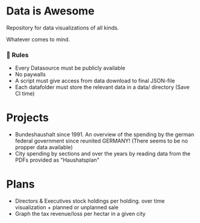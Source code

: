 # Data is Awesome
Repository for data visualizations of all kinds.

Whatever comes to mind.

### 📏 Rules
- Every Datasource must be publicly available
- No paywalls
- A script must give access from data download to final JSON-file
- Each datafolder must store the relevant data in a data/ directory (Save CI time)


# Projects
- Bundeshaushalt since 1991. An overview of the spending by the german federal government since reunited GERMANY! (There seems to be no propper data available)
- City spending by sections and over the years by reading data from the PDFs provided as "Haushatsplan"

# Plans
- Directors & Executives stock holdings per holding. over time visualization + planned or unplanned sale
- Graph the tax revenue/loss per hectar in a given city
